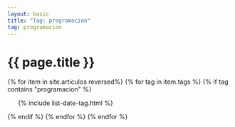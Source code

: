 ```yaml
---
layout: basic
title: "Tag: programacion"
tag: programacion
---
```


<h1>{{ page.title }}</h1>

{% for item in site.articulos reversed%}
{% for tag in item.tags %}
{% if tag contains "programacion" %}
<ul>
    {% include list-date-tag.html %}
</ul>
{% endif %}
{% endfor %}
{% endfor %}